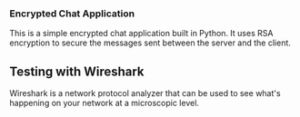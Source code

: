 ### Encrypted Chat Application
This is a simple encrypted chat application built in Python. It uses RSA encryption to secure the messages sent between the server and the client.

## Testing with Wireshark
Wireshark is a network protocol analyzer that can be used to see what's happening on your network at a microscopic level.
